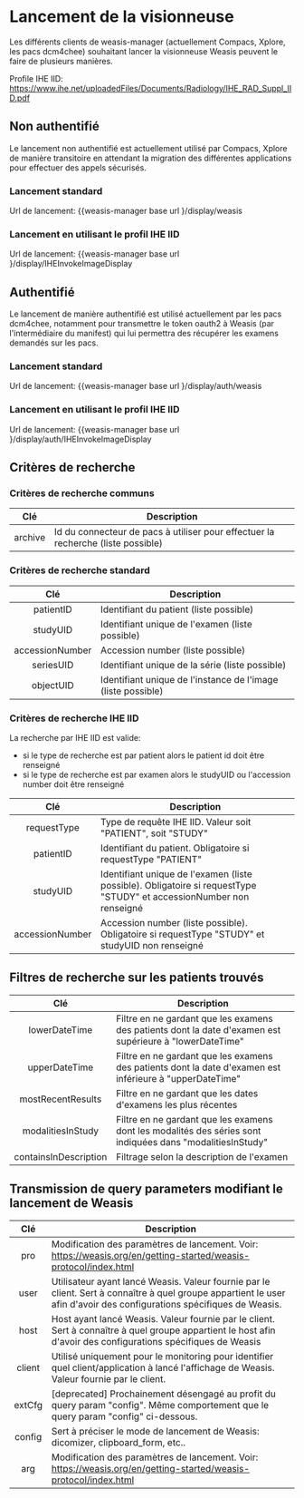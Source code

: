 # Lancement de la visionneuse

Les différents clients de weasis-manager (actuellement Compacs, Xplore, les pacs dcm4chee) souhaitant lancer la visionneuse Weasis peuvent le faire de plusieurs manières.

Profile IHE IID: https://www.ihe.net/uploadedFiles/Documents/Radiology/IHE_RAD_Suppl_IID.pdf

## Non authentifié
Le lancement non authentifié est actuellement utilisé par Compacs, Xplore de manière transitoire en attendant la migration des différentes applications pour effectuer des appels sécurisés.

### Lancement standard
Url de lancement: {{weasis-manager base url }/display/weasis

### Lancement en utilisant le profil IHE IID
Url de lancement: {{weasis-manager base url }/display/IHEInvokeImageDisplay



## Authentifié
Le lancement de manière authentifié est utilisé actuellement par les pacs dcm4chee, notamment pour transmettre le token oauth2 à Weasis (par l'intermédiaire du manifest) qui lui permettra des récupérer les examens demandés sur les pacs.

### Lancement standard
Url de lancement: {{weasis-manager base url }/display/auth/weasis

### Lancement en utilisant le profil IHE IID
Url de lancement: {{weasis-manager base url }/display/auth/IHEInvokeImageDisplay



## Critères de recherche
### Critères de recherche communs
|Clé|	Description|
|:-----------------------------------------------------------------------------------------------------:|----------------------------------------|
|archive|	Id du connecteur de pacs à utiliser pour effectuer la recherche (liste possible)|


### Critères de recherche standard
|Clé	|Description|
|:-----------------------------------------------------------------------------------------------------:|----------------------------------------|
|patientID|	Identifiant du patient (liste possible)|
|studyUID	|Identifiant unique de l'examen (liste possible)|
|accessionNumber|	Accession number (liste possible)|
|seriesUID|	Identifiant unique de la série (liste possible)|
|objectUID	|Identifiant unique de l'instance de l'image (liste possible)|


### Critères de recherche IHE IID
La recherche par IHE IID est valide:
- si le type de recherche est par patient alors le patient id doit être renseigné
- si le type de recherche est par examen alors le studyUID ou l'accession number doit être renseigné

|Clé|	Description|
|:-----------------------------------------------------------------------------------------------------:|----------------------------------------|
|requestType|	Type de requête IHE IID. Valeur soit "PATIENT", soit "STUDY" |
|patientID|	Identifiant du patient. Obligatoire si requestType "PATIENT" |
|studyUID|	Identifiant unique de l'examen (liste possible). Obligatoire si requestType "STUDY" et accessionNumber non renseigné |
|accessionNumber|	Accession number (liste possible). Obligatoire si requestType "STUDY" et studyUID non renseigné |


## Filtres de recherche sur les patients trouvés


|Clé |	Description |
|:-----------------------------------------------------------------------------------------------------:|----------------------------------------|
|lowerDateTime|	Filtre en ne gardant que les examens des patients dont la date d'examen est supérieure à "lowerDateTime" |
|upperDateTime|	Filtre en ne gardant que les examens des patients dont la date d'examen est inférieure à "upperDateTime" |
|mostRecentResults|	Filtre en ne gardant que les dates d'examens les plus récentes |
|modalitiesInStudy|	Filtre en ne gardant que les examens dont les modalités des séries sont indiquées dans "modalitiesInStudy"|
|containsInDescription|	Filtrage selon la description de l'examen |


## Transmission de query parameters modifiant le lancement de Weasis


|Clé	| Description |
|:-----------------------------------------------------------------------------------------------------:|----------------------------------------|
|pro |	Modification des paramètres de lancement. Voir: https://weasis.org/en/getting-started/weasis-protocol/index.html |
|user |	Utilisateur ayant lancé Weasis. Valeur fournie par le client. Sert à connaître à quel groupe appartient le user afin d'avoir des configurations spécifiques de Weasis. |
|host |	Host ayant lancé Weasis. Valeur fournie par le client. Sert à connaître à quel groupe appartient le host afin d'avoir des configurations spécifiques de Weasis |
|client |	Utilisé uniquement pour le monitoring pour identifier quel client/application à lancé l'affichage de Weasis. Valeur fournie par le client. |
|extCfg | [deprecated]	Prochainement désengagé au profit du query param "config". Même comportement que le query param "config" ci-dessous. |
|config |	Sert à préciser le mode de lancement de Weasis: dicomizer, clipboard_form, etc.. |
|arg |	Modification des paramètres de lancement. Voir: https://weasis.org/en/getting-started/weasis-protocol/index.html |


